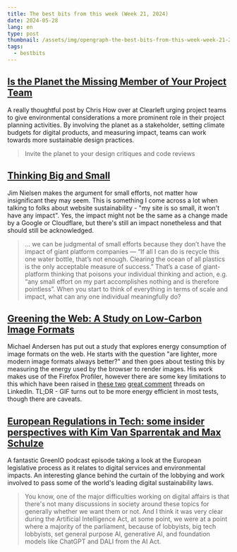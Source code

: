 ```yaml
---
title: The best bits from this week (Week 21, 2024)
date: 2024-05-28
lang: en
type: post
thumbnail: /assets/img/opengraph-the-best-bits-from-this-week-week-21-2024.png
tags:
  - bestbits
---
```


## [Is the Planet the Missing Member of Your Project Team](https://clearleft.com/thinking/is-the-planet-the-missing-member-of-your-project-team)

A really thoughtful post by Chris How over at Clearleft urging project teams to give environmental considerations a more prominent role in their project planning activities. By involving the planet as a stakeholder, setting climate budgets for digital products, and measuring impact, teams can work towards more sustainable design practices.

> Invite the planet to your design critiques and code reviews

## [Thinking Big and Small](https://blog.jim-nielsen.com/2024/thinking-big-and-small/)

Jim Nielsen makes the argument for small efforts, not matter how insignificant they may seem. This is something I come across a lot when talking to folks about website sustainability - "my site is so small, it won't have any impact". Yes, the impact might not be the same as a change made by a Google or Cloudflare, but there's still an impact nonetheless and that should still be acknowledged.

> ... we can be judgmental of small efforts because they don’t have the impact of giant platform companies — “If all I can do is recycle this one water bottle, that’s not enough. Clearing the ocean of all plastics is the only acceptable measure of success.” That’s a case of giant-platform thinking that poisons your individual thinking and action, e.g. “any small effort on my part accomplishes nothing and is therefore pointless”. When you start to think of everything in terms of scale and impact, what can any one individual meaningfully do?

## [Greening the Web: A Study on Low-Carbon Image Formats](https://michaelandersen93.substack.com/p/greening-the-web-a-study-on-low-carbon)

Michael Andersen has put out a study that explores energy consumption of image formats on the web. He starts with the question "are lighter, more modern image formats always better?" and then goes about testing this by measuring the energy used by the browser to render images. His work makes use of the Firefox Profiler, however there are some key limitations to this which have been raised in [these two](<https://www.linkedin.com/feed/update/urn:li:activity:7199083509787852800/?commentUrn=urn:li:comment:(activity:7199083509787852800,7200022498183127040)&dashCommentUrn=urn:li:fsd_comment:(7200022498183127040,urn:li:activity:7199083509787852800)>) [great comment](<https://www.linkedin.com/feed/update/urn:li:activity:7199083509787852800/?commentUrn=urn:li:comment:(activity:7199083509787852800,7199887996651798528)&dashCommentUrn=urn:li:fsd_comment:(7199887996651798528,urn:li:activity:7199083509787852800)>) threads on LinkedIn. TL;DR - GIF turns out to be more energy efficient in most tests, though there are caveats.

## [European Regulations in Tech: some insider perspectives with Kim Van Sparrentak and Max Schulze](https://greenio.gaelduez.com/e/1n20w4wn-european-regulations-in-tech-some-insider-perspectives-with-kim-van-sparrentak-and-max-schulze)

A fantastic GreenIO podcast episode taking a look at the European legislative process as it relates to digital services and environmental impacts. An interesting glance behind the curtain of the lobbying and work involved to pass some of the world's leading digital sustainability laws.

> You know, one of the major difficulties working on digital affairs is that there's not many discussions in society around these topics for generally whether we want them or not. And I think it was very clear during the Artificial Intelligence Act, at some point, we were at a point where a majority of the parliament, because of lobbyists, big tech lobbyists, set general purpose AI, generative AI, and foundation models like ChatGPT and DALI from the AI Act.
